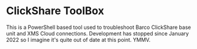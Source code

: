# ClickShare ToolBox
This is a PowerShell based tool used to troubleshoot Barco ClickShare base unit and XMS Cloud connections.
Development has stopped since January 2022 so I imagine it's quite out of date at this point. YMMV.
